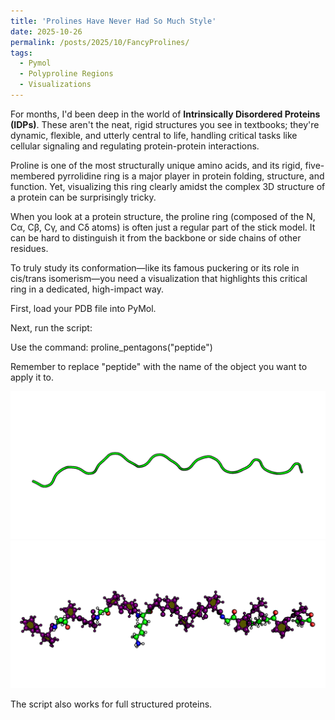 ```yaml
---
title: 'Prolines Have Never Had So Much Style'
date: 2025-10-26
permalink: /posts/2025/10/FancyProlines/
tags:
  - Pymol
  - Polyproline Regions
  - Visualizations
---
```


For months, I'd been deep in the world of **Intrinsically Disordered Proteins (IDPs)**. These aren't the neat, rigid structures you see in textbooks; they're dynamic, flexible, and utterly central to life, handling critical tasks like cellular signaling and regulating protein-protein interactions.

Proline is one of the most structurally unique amino acids, and its rigid, five-membered pyrrolidine ring is a major player in protein folding, structure, and function. Yet, visualizing this ring clearly amidst the complex 3D structure of a protein can be surprisingly tricky.

When you look at a protein structure, the proline ring (composed of the N, Cα, Cβ, Cγ, and Cδ atoms) is often just a regular part of the stick model. It can be hard to distinguish it from the backbone or side chains of other residues.

To truly study its conformation—like its famous puckering or its role in cis/trans isomerism—you need a visualization that highlights this critical ring in a dedicated, high-impact way.

First, load your PDB file into PyMol.

Next, run the script:

Use the command: proline_pentagons("peptide")

Remember to replace "peptide" with the name of the object you want to apply it to.

<div class="hover-swap-container">
  <img src="/images/FancyPolyProline-0.png" class="base-image" alt="PDB file loaded in PyMOL">
  <img src="/images/FancyPolyProline-1.png" class="hover-image" alt="PDB file with Proline script results">
</div>

The script also works for full structured proteins.

